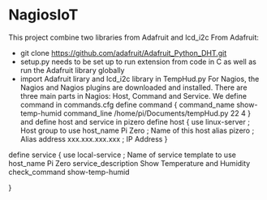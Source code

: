 # NagiosIoT
This project combine two libraries from Adafruit and lcd_i2c 
From Adafruit:
   - git clone https://github.com/adafruit/Adafruit_Python_DHT.git
   - setup.py needs to be set up to run extension from code in C as well as  run the Adafruit library globally
   - import Adafruit lirary and lcd_i2c library in TempHud.py
 For Nagios, the Nagios and Nagios plugins are downloaded and installed. There are three main parts in Nagios: Host, Command and Service.
 We define command in commands.cfg 
 define command { 
    command_name   show-temp-humid
    command_line   /home/pi/Documents/tempHud.py 22 4
}
and define host and service in pizero
define host {
    use                     linux-server            ; Host group to use
    host_name               Pi Zero                 ; Name of this host
    alias                   pizero                  ; Alias
    address                 xxx.xxx.xxx.xxx            ; IP Address
}

define service {
    use                     local-service           ; Name of service template to use
    host_name               Pi Zero
    service_description     Show Temperature and Humidity 
    check_command           show-temp-humid

}
